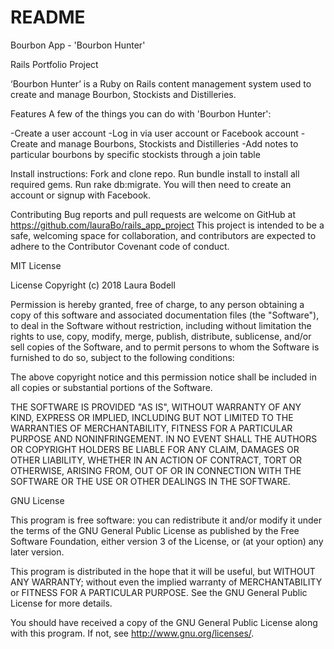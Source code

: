 # README

Bourbon App - 'Bourbon Hunter'

Rails Portfolio Project

‘Bourbon Hunter’ is a Ruby on Rails content management system used to create and manage Bourbon, Stockists and Distilleries.

Features
A few of the things you can do with 'Bourbon Hunter':


-Create a user account
-Log in via user account or Facebook account
-Create and manage Bourbons, Stockists and Distilleries
-Add notes to particular bourbons by specific stockists through a join table 


Install instructions:
Fork and clone repo.
Run bundle install to install all required gems.
Run rake db:migrate.
You will then need to create an account or signup with Facebook.  

Contributing Bug reports and pull requests are welcome on GitHub at
https://github.com/lauraBo/rails_app_project This project is intended to be a safe, welcoming space for collaboration, and contributors are expected to adhere to the Contributor Covenant code of conduct.

MIT License

License Copyright (c) 2018 Laura Bodell

Permission is hereby granted, free of charge, to any person obtaining a copy of this software and associated documentation files (the "Software"), to deal in the Software without restriction, including without limitation the rights to use, copy, modify, merge, publish, distribute, sublicense, and/or sell copies of the Software, and to permit persons to whom the Software is furnished to do so, subject to the following conditions:

The above copyright notice and this permission notice shall be included in all copies or substantial portions of the Software.

THE SOFTWARE IS PROVIDED "AS IS", WITHOUT WARRANTY OF ANY KIND, EXPRESS OR IMPLIED, INCLUDING BUT NOT LIMITED TO THE WARRANTIES OF MERCHANTABILITY, FITNESS FOR A PARTICULAR PURPOSE AND NONINFRINGEMENT. IN NO EVENT SHALL THE AUTHORS OR COPYRIGHT HOLDERS BE LIABLE FOR ANY CLAIM, DAMAGES OR OTHER LIABILITY, WHETHER IN AN ACTION OF CONTRACT, TORT OR OTHERWISE, ARISING FROM, OUT OF OR IN CONNECTION WITH THE SOFTWARE OR THE USE OR OTHER DEALINGS IN THE SOFTWARE.

GNU License

This program is free software: you can redistribute it and/or modify
  it under the terms of the GNU General Public License as published by
  the Free Software Foundation, either version 3 of the License, or
  (at your option) any later version.

  This program is distributed in the hope that it will be useful,
  but WITHOUT ANY WARRANTY; without even the implied warranty of
  MERCHANTABILITY or FITNESS FOR A PARTICULAR PURPOSE.  See the
  GNU General Public License for more details.

  You should have received a copy of the GNU General Public License
  along with this program.  If not, see <http://www.gnu.org/licenses/>.
